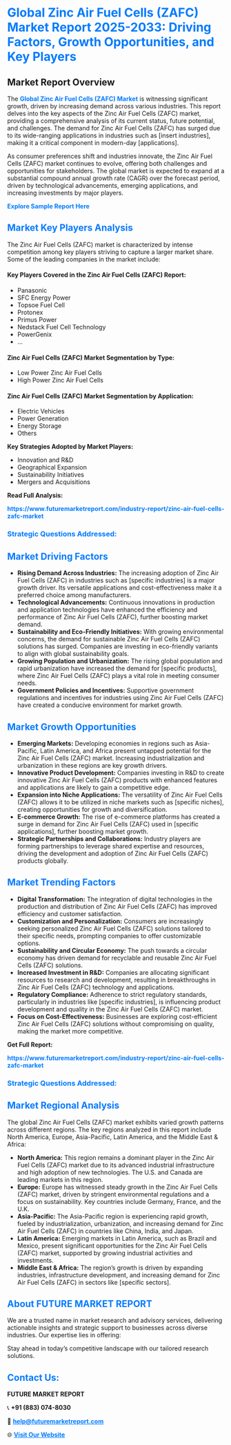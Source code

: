 <h1 style="color: #007BFF;">Global Zinc Air Fuel Cells (ZAFC) Market Report 2025-2033: Driving Factors, Growth Opportunities, and Key Players</h1>

<section id="overview">
<h2>Market Report Overview</h2>
<p>The <a href="https://www.futuremarketreport.com/industry-report/zinc-air-fuel-cells-zafc-market" style="color: #007BFF; text-decoration: none;"><strong>Global Zinc Air Fuel Cells (ZAFC) Market</strong></a> is witnessing significant growth, driven by increasing demand across various industries. This report delves into the key aspects of the Zinc Air Fuel Cells (ZAFC) market, providing a comprehensive analysis of its current status, future potential, and challenges. The demand for Zinc Air Fuel Cells (ZAFC) has surged due to its wide-ranging applications in industries such as [insert industries], making it a critical component in modern-day [applications].</p>
<p>As consumer preferences shift and industries innovate, the Zinc Air Fuel Cells (ZAFC) market continues to evolve, offering both challenges and opportunities for stakeholders. The global market is expected to expand at a substantial compound annual growth rate (CAGR) over the forecast period, driven by technological advancements, emerging applications, and increasing investments by major players.</p>
</section>

<section id="overview">
<p><a href="https://www.futuremarketreport.com/request-sample/reportId=89130" style="color: #007BFF; text-decoration: none;"><strong>Explore Sample Report Here</strong></a></p>
</section>

<section id="key-players">
<h2 style="color: #007BFF;">Market Key Players Analysis</h2>
<p>The Zinc Air Fuel Cells (ZAFC) market is characterized by intense competition among key players striving to capture a larger market share. Some of the leading companies in the market include:</p>
<h4>Key Players Covered in the Zinc Air Fuel Cells (ZAFC) Report:</h4>
<ul><li>Panasonic</li><li>SFC Energy Power</li><li>Topsoe Fuel Cell</li><li>Protonex</li><li>Primus Power</li><li>Nedstack Fuel Cell Technology</li><li>PowerGenix</li><li>...</li></ul>
<h4>Zinc Air Fuel Cells (ZAFC) Market Segmentation by Type:</h4>
<ul><li>Low Power Zinc Air Fuel Cells</li><li>High Power Zinc Air Fuel Cells</li></ul>

<h4>Zinc Air Fuel Cells (ZAFC) Market Segmentation by Application:</h4>
<ul><li>Electric Vehicles</li><li>Power Generation</li><li>Energy Storage</li><li>Others</li></ul>
<p><strong>Key Strategies Adopted by Market Players:</strong></p>
<ul>
<li>Innovation and R&D</li>
<li>Geographical Expansion</li>
<li>Sustainability Initiatives</li>
<li>Mergers and Acquisitions</li>
</ul>
</section>

<section>
<p><strong>Read Full Analysis: </strong></p><a href="https://www.futuremarketreport.com/industry-report/zinc-air-fuel-cells-zafc-market" style="color: #007BFF; text-decoration: none;"><strong>https://www.futuremarketreport.com/industry-report/zinc-air-fuel-cells-zafc-market</strong></a>
<h3 style="color: #007BFF;">Strategic Questions Addressed:</h3>
</section>

<section id="driving-factors">
<h2 style="color: #007BFF;">Market Driving Factors</h2>
<ul>
<li><strong>Rising Demand Across Industries:</strong> The increasing adoption of Zinc Air Fuel Cells (ZAFC) in industries such as [specific industries] is a major growth driver. Its versatile applications and cost-effectiveness make it a preferred choice among manufacturers.</li>
<li><strong>Technological Advancements:</strong> Continuous innovations in production and application technologies have enhanced the efficiency and performance of Zinc Air Fuel Cells (ZAFC), further boosting market demand.</li>
<li><strong>Sustainability and Eco-Friendly Initiatives:</strong> With growing environmental concerns, the demand for sustainable Zinc Air Fuel Cells (ZAFC) solutions has surged. Companies are investing in eco-friendly variants to align with global sustainability goals.</li>
<li><strong>Growing Population and Urbanization:</strong> The rising global population and rapid urbanization have increased the demand for [specific products], where Zinc Air Fuel Cells (ZAFC) plays a vital role in meeting consumer needs.</li>
<li><strong>Government Policies and Incentives:</strong> Supportive government regulations and incentives for industries using Zinc Air Fuel Cells (ZAFC) have created a conducive environment for market growth.</li>
</ul>
</section>

<section id="growth-opportunities">
<h2 style="color: #007BFF;">Market Growth Opportunities</h2>
<ul>
<li><strong>Emerging Markets:</strong> Developing economies in regions such as Asia-Pacific, Latin America, and Africa present untapped potential for the Zinc Air Fuel Cells (ZAFC) market. Increasing industrialization and urbanization in these regions are key growth drivers.</li>
<li><strong>Innovative Product Development:</strong> Companies investing in R&D to create innovative Zinc Air Fuel Cells (ZAFC) products with enhanced features and applications are likely to gain a competitive edge.</li>
<li><strong>Expansion into Niche Applications:</strong> The versatility of Zinc Air Fuel Cells (ZAFC) allows it to be utilized in niche markets such as [specific niches], creating opportunities for growth and diversification.</li>
<li><strong>E-commerce Growth:</strong> The rise of e-commerce platforms has created a surge in demand for Zinc Air Fuel Cells (ZAFC) used in [specific applications], further boosting market growth.</li>
<li><strong>Strategic Partnerships and Collaborations:</strong> Industry players are forming partnerships to leverage shared expertise and resources, driving the development and adoption of Zinc Air Fuel Cells (ZAFC) products globally.</li>
</ul>
</section>

<section id="trending-factors">
<h2 style="color: #007BFF;">Market Trending Factors</h2>
<ul>
<li><strong>Digital Transformation:</strong> The integration of digital technologies in the production and distribution of Zinc Air Fuel Cells (ZAFC) has improved efficiency and customer satisfaction.</li>
<li><strong>Customization and Personalization:</strong> Consumers are increasingly seeking personalized Zinc Air Fuel Cells (ZAFC) solutions tailored to their specific needs, prompting companies to offer customizable options.</li>
<li><strong>Sustainability and Circular Economy:</strong> The push towards a circular economy has driven demand for recyclable and reusable Zinc Air Fuel Cells (ZAFC) solutions.</li>
<li><strong>Increased Investment in R&D:</strong> Companies are allocating significant resources to research and development, resulting in breakthroughs in Zinc Air Fuel Cells (ZAFC) technology and applications.</li>
<li><strong>Regulatory Compliance:</strong> Adherence to strict regulatory standards, particularly in industries like [specific industries], is influencing product development and quality in the Zinc Air Fuel Cells (ZAFC) market.</li>
<li><strong>Focus on Cost-Effectiveness:</strong> Businesses are exploring cost-efficient Zinc Air Fuel Cells (ZAFC) solutions without compromising on quality, making the market more competitive.</li>
</ul>
</section>

<section>
<p><strong>Get Full Report: </strong></p><a href="https://www.futuremarketreport.com/industry-report/zinc-air-fuel-cells-zafc-market" style="color: #007BFF; text-decoration: none;"><strong>https://www.futuremarketreport.com/industry-report/zinc-air-fuel-cells-zafc-market</strong></a>
<h3 style="color: #007BFF;">Strategic Questions Addressed:</h3>
</section>


<section id="regional-analysis">
<h2 style="color: #007BFF;">Market Regional Analysis</h2>
<p>The global Zinc Air Fuel Cells (ZAFC) market exhibits varied growth patterns across different regions. The key regions analyzed in this report include North America, Europe, Asia-Pacific, Latin America, and the Middle East & Africa:</p>
<ul>
<li><strong>North America:</strong> This region remains a dominant player in the Zinc Air Fuel Cells (ZAFC) market due to its advanced industrial infrastructure and high adoption of new technologies. The U.S. and Canada are leading markets in this region.</li>
<li><strong>Europe:</strong> Europe has witnessed steady growth in the Zinc Air Fuel Cells (ZAFC) market, driven by stringent environmental regulations and a focus on sustainability. Key countries include Germany, France, and the U.K.</li>
<li><strong>Asia-Pacific:</strong> The Asia-Pacific region is experiencing rapid growth, fueled by industrialization, urbanization, and increasing demand for Zinc Air Fuel Cells (ZAFC) in countries like China, India, and Japan.</li>
<li><strong>Latin America:</strong> Emerging markets in Latin America, such as Brazil and Mexico, present significant opportunities for the Zinc Air Fuel Cells (ZAFC) market, supported by growing industrial activities and investments.</li>
<li><strong>Middle East & Africa:</strong> The region’s growth is driven by expanding industries, infrastructure development, and increasing demand for Zinc Air Fuel Cells (ZAFC) in sectors like [specific sectors].</li>
</ul>
</section>

<footer>
<h2 style="color: #007BFF;">About FUTURE MARKET REPORT</h2>
<p>We are a trusted name in market research and advisory services, delivering actionable insights and strategic support to businesses across diverse industries. Our expertise lies in offering:</p>

<p>Stay ahead in today’s competitive landscape with our tailored research solutions.</p>

<h2 style="color: #007BFF;">Contact Us:</h2>
<p><strong>FUTURE MARKET REPORT</strong></p>
<p>📞 <strong>+91 (883) 074-8030</strong></p>
<p>📧 <strong><a href="mailto:help@futuremarketreport.com" style="color: #007BFF;">help@futuremarketreport.com</a></strong></p>
<p>🌐 <strong><a href="https://www.futuremarketreport.com/" style="color: #007BFF;">Visit Our Website</a></strong></p>
</footer>